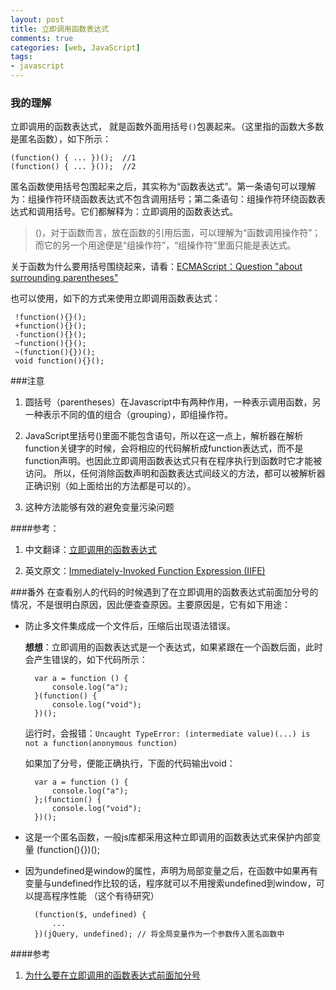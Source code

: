 ```yaml
---
layout: post
title: 立即调用函数表达式
comments: true
categories: [web, JavaScript]
tags:
- javascript
---
```

### 我的理解
立即调用的函数表达式， 就是函数外面用括号`()`包裹起来。（这里指的函数大多数是匿名函数），如下所示：

	(function() { ... })();  //1
	(function() { ... }());  //2

匿名函数使用括号包围起来之后，其实称为“函数表达式”。第一条语句可以理解为：组操作符环绕函数表达式不包含调用括号；第二条语句：组操作符环绕函数表达式和调用括号。它们都解释为：立即调用的函数表达式。

> ()，对于函数而言，放在函数的引用后面，可以理解为“函数调用操作符”； 而它的另一个用途便是“组操作符”，“组操作符”里面只能是表达式。

关于函数为什么要用括号围绕起来，请看：[ECMAScript：Question "about surrounding parentheses"](http://dmitrysoshnikov.com/ecmascript/chapter-5-functions/#question-about-surrounding-parentheses)

也可以使用，如下的方式来使用立即调用函数表达式：

	 !function(){}();
	 +function(){}();
	 -function(){}();
	 ~function(){}();
	 ~(function(){})();
	 void function(){}();

###注意
1. 圆括号（parentheses）在Javascript中有两种作用，一种表示调用函数，另一种表示不同的值的组合（grouping），即组操作符。

2. JavaScript里括号()里面不能包含语句，所以在这一点上，解析器在解析function关键字的时候，会将相应的代码解析成function表达式，而不是function声明。也因此立即调用函数表达式只有在程序执行到函数时它才能被访问。 所以，任何消除函数声明和函数表达式间歧义的方法，都可以被解析器正确识别（如上面给出的方法都是可以的）。

3. 这种方法能够有效的避免变量污染问题
<!--more-->

####参考：

1. 中文翻译：[立即调用的函数表达式](http://www.cnblogs.com/tomxu/archive/2011/12/31/2289423.html)

2. 英文原文：[Immediately-Invoked Function Expression (IIFE)](http://benalman.com/news/2010/11/immediately-invoked-function-expression/)

###番外
在查看别人的代码的时候遇到了在立即调用的函数表达式前面加分号的情况，不是很明白原因，因此便查查原因。主要原因是，它有如下用途：


* 防止多文件集成成一个文件后，压缩后出现语法错误。

	**想想**：立即调用的函数表达式是一个表达式，如果紧跟在一个函数后面，此时会产生错误的，如下代码所示： 

		var a = function () {
		    console.log("a");
		}(function() {
		    console.log("void");
		})();

	运行时，会报错：`Uncaught TypeError: (intermediate value)(...) is not a function(anonymous function)`

	如果加了分号，便能正确执行，下面的代码输出void：

		var a = function () {
		    console.log("a");
		};(function() {
		    console.log("void");
		})();


* 这是一个匿名函数，一般js库都采用这种立即调用的函数表达式来保护内部变量 (function(){})();

* 因为undefined是window的属性，声明为局部变量之后，在函数中如果再有变量与undefined作比较的话，程序就可以不用搜索undefined到window，可以提高程序性能 （这个有待研究）          


		(function($, undefined) {
		    ...
		})(jQuery, undefined); // 将全局变量作为一个参数传入匿名函数中

####参考
1. [为什么要在立即调用的函数表达式前面加分号](http://blog.pzy.me/2014/04/28/wei-shi-yao-zai-jszai-function-qian-mian-jia-fen-hao/)

